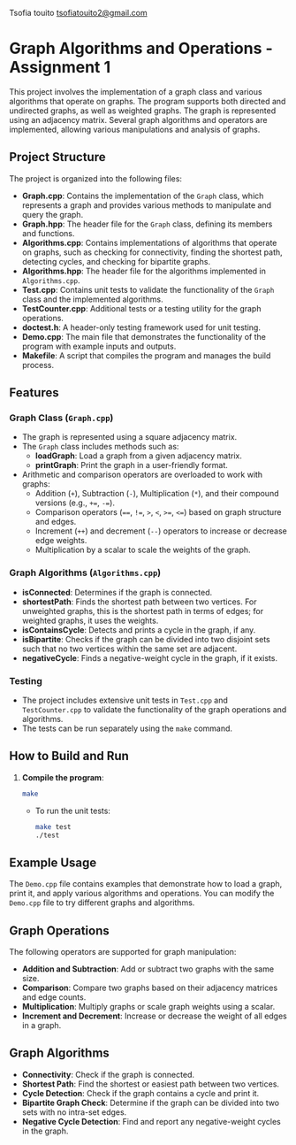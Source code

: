 Tsofia touito
tsofiatouito2@gmail.com


# Graph Algorithms and Operations - Assignment 1

This project involves the implementation of a graph class and various algorithms that operate on graphs. The program supports both directed and undirected graphs, as well as weighted graphs. The graph is represented using an adjacency matrix. Several graph algorithms and operators are implemented, allowing various manipulations and analysis of graphs.

## Project Structure

The project is organized into the following files:

- **Graph.cpp**: Contains the implementation of the `Graph` class, which represents a graph and provides various methods to manipulate and query the graph.
- **Graph.hpp**: The header file for the `Graph` class, defining its members and functions.
- **Algorithms.cpp**: Contains implementations of algorithms that operate on graphs, such as checking for connectivity, finding the shortest path, detecting cycles, and checking for bipartite graphs.
- **Algorithms.hpp**: The header file for the algorithms implemented in `Algorithms.cpp`.
- **Test.cpp**: Contains unit tests to validate the functionality of the `Graph` class and the implemented algorithms.
- **TestCounter.cpp**: Additional tests or a testing utility for the graph operations.
- **doctest.h**: A header-only testing framework used for unit testing.
- **Demo.cpp**: The main file that demonstrates the functionality of the program with example inputs and outputs.
- **Makefile**: A script that compiles the program and manages the build process.

## Features

### Graph Class (`Graph.cpp`)

- The graph is represented using a square adjacency matrix.
- The `Graph` class includes methods such as:
  - **loadGraph**: Load a graph from a given adjacency matrix.
  - **printGraph**: Print the graph in a user-friendly format.
- Arithmetic and comparison operators are overloaded to work with graphs:
  - Addition (`+`), Subtraction (`-`), Multiplication (`*`), and their compound versions (e.g., `+=`, `-=`).
  - Comparison operators (`==`, `!=`, `>`, `<`, `>=`, `<=`) based on graph structure and edges.
  - Increment (`++`) and decrement (`--`) operators to increase or decrease edge weights.
  - Multiplication by a scalar to scale the weights of the graph.

### Graph Algorithms (`Algorithms.cpp`)

- **isConnected**: Determines if the graph is connected.
- **shortestPath**: Finds the shortest path between two vertices. For unweighted graphs, this is the shortest path in terms of edges; for weighted graphs, it uses the weights.
- **isContainsCycle**: Detects and prints a cycle in the graph, if any.
- **isBipartite**: Checks if the graph can be divided into two disjoint sets such that no two vertices within the same set are adjacent.
- **negativeCycle**: Finds a negative-weight cycle in the graph, if it exists.

### Testing

- The project includes extensive unit tests in `Test.cpp` and `TestCounter.cpp` to validate the functionality of the graph operations and algorithms.
- The tests can be run separately using the `make` command.

## How to Build and Run

1. **Compile the program**:
   ```bash
   make
   ```


   - To run the unit tests:
     ```bash
     make test
     ./test
     ```

## Example Usage

The `Demo.cpp` file contains examples that demonstrate how to load a graph, print it, and apply various algorithms and operations. You can modify the `Demo.cpp` file to try different graphs and algorithms.

## Graph Operations

The following operators are supported for graph manipulation:

- **Addition and Subtraction**: Add or subtract two graphs with the same size.
- **Comparison**: Compare two graphs based on their adjacency matrices and edge counts.
- **Multiplication**: Multiply graphs or scale graph weights using a scalar.
- **Increment and Decrement**: Increase or decrease the weight of all edges in a graph.

## Graph Algorithms

- **Connectivity**: Check if the graph is connected.
- **Shortest Path**: Find the shortest or easiest path between two vertices.
- **Cycle Detection**: Check if the graph contains a cycle and print it.
- **Bipartite Graph Check**: Determine if the graph can be divided into two sets with no intra-set edges.
- **Negative Cycle Detection**: Find and report any negative-weight cycles in the graph.

